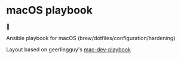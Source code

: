 # macOS playbook

🚧

Ansible playbook for macOS (brew/dotfiles/configuration/hardening)

Layout based on geerlingguy's [mac-dev-playbook](https://github.com/geerlingguy/mac-dev-playbook)